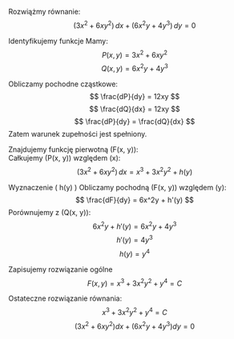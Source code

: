 Rozwiążmy równanie:
$$
(3x^2 + 6xy^2)\,dx + (6x^2y + 4y^3)\,dy = 0
$$

Identyfikujemy funkcje
Mamy:
$$
P(x, y) = 3x^2 + 6xy^2 
$$
$$
Q(x, y) = 6x^2y + 4y^3 
$$

Obliczamy pochodne cząstkowe:
$$
\frac{dP}{dy} = 12xy
$$ 
$$
\frac{dQ}{dx} = 12xy
$$
$$
\frac{dP}{dy} = \frac{dQ}{dx}
$$
Zatem warunek zupełności jest spełniony. 

Znajdujemy funkcję pierwotną \(F(x, y)\):  
Całkujemy \(P(x, y)\) względem \(x\):
$$
(3x^2 + 6xy^2) \, dx = x^3 + 3x^2y^2 + h(y)
$$

Wyznaczenie \( h(y) \)
Obliczamy pochodną \(F(x, y)\) względem \(y\):
$$
\frac{dF}{dy} = 6x^2y + h'(y)
$$
Porównujemy z \(Q(x, y)\):  
$$
6x^2y + h'(y) = 6x^2y + 4y^3 
$$ 
$$
h'(y) = 4y^3
$$ 
$$
h(y) = y^4
$$

Zapisujemy rozwiązanie ogólne
$$
F(x, y) = x^3 + 3x^2y^2 + y^4 = C
$$

Ostateczne rozwiązanie równania:
$$
x^3 + 3x^2y^2 + y^4 = C
$$
$$
(3x^2 + 6xy^2)dx + (6x^2y + 4y^3)dy= 0 
$$
